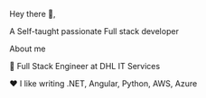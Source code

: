 Hey there 👋,

  A Self-taught passionate Full stack developer

About me

💼 Full Stack Engineer at DHL IT Services

❤️ I like writing .NET, Angular, Python, AWS, Azure

